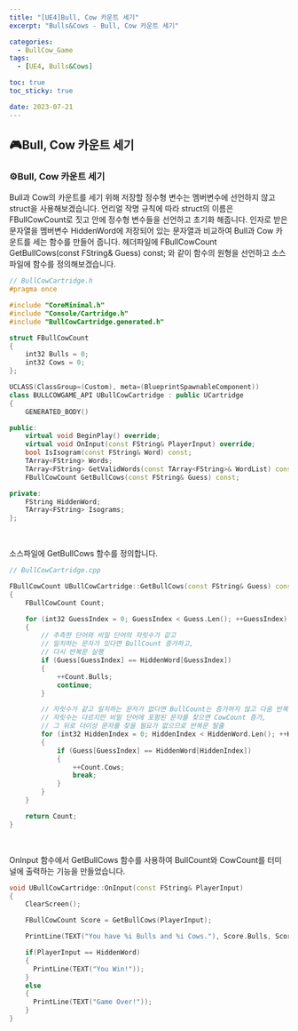 ```yaml
---
title: "[UE4]Bull, Cow 카운트 세기"
excerpt: "Bulls&Cows - Bull, Cow 카운트 세기"

categories:
  - BullCow_Game
tags:
  - [UE4, Bulls&Cows]

toc: true
toc_sticky: true

date: 2023-07-21
---
```


## 🎮Bull, Cow 카운트 세기
### ⚙️Bull, Cow 카운트 세기
Bull과 Cow의 카운트를 세기 위해 저장할 정수형 변수는 멤버변수에 선언하지 않고 struct을 사용해보겠습니다. 언리얼 작명 규칙에 따라 struct의 이름은 FBullCowCount로 짓고 안에 정수형 변수들을 선언하고 초기화 해줍니다. 인자로 받은 문자열을 멤버변수 HiddenWord에 저장되어 있는 문자열과 비교하여 Bull과 Cow 카운트를 세는 함수를 만들어 줍니다. 헤더파일에 FBullCowCount GetBullCows(const FString& Guess) const; 와 같이 함수의 원형을 선언하고 소스파일에 함수를 정의해보겠습니다.

```cpp
// BullCowCartridge.h
#pragma once

#include "CoreMinimal.h"
#include "Console/Cartridge.h"
#include "BullCowCartridge.generated.h"

struct FBullCowCount
{
	int32 Bulls = 0;
	int32 Cows = 0;
};

UCLASS(ClassGroup=(Custom), meta=(BlueprintSpawnableComponent))
class BULLCOWGAME_API UBullCowCartridge : public UCartridge
{
	GENERATED_BODY()

public:
	virtual void BeginPlay() override;
	virtual void OnInput(const FString& PlayerInput) override;
	bool IsIsogram(const FString& Word) const;
	TArray<FString> Words;
	TArray<FString> GetValidWords(const TArray<FString>& WordList) const;
	FBullCowCount GetBullCows(const FString& Guess) const;

private:
	FString HiddenWord;
	TArray<FString> Isograms;
};
```

<br>

소스파일에 GetBullCows 함수를 정의합니다.

```cpp
// BullCowCartridge.cpp

FBullCowCount UBullCowCartridge::GetBullCows(const FString& Guess) const
{
    FBullCowCount Count;

    for (int32 GuessIndex = 0; GuessIndex < Guess.Len(); ++GuessIndex)
    {
        // 추측한 단어와 비밀 단어의 자릿수가 같고
        // 일치하는 문자가 있다면 BullCount 증가하고,
        // 다시 반복문 실행
        if (Guess[GuessIndex] == HiddenWord[GuessIndex])
        {
            ++Count.Bulls;
            continue;
        }

        // 자릿수가 같고 일치하는 문자가 없다면 BullCount는 증가하지 않고 다음 반복문 실행,
        // 자릿수는 다르지만 비밀 단어에 포함된 문자를 찾으면 CowCount 증가,
        // 그 뒤로 더이상 문자를 찾을 필요가 없으므로 반복문 탈출
        for (int32 HiddenIndex = 0; HiddenIndex < HiddenWord.Len(); ++HiddenIndex)
        {
            if (Guess[GuessIndex] == HiddenWord[HiddenIndex]) 
            {
                ++Count.Cows;
                break;
            }
        }
    }

    return Count;
}
```

<br>

OnInput 함수에서 GetBullCows 함수를 사용하여 BullCount와 CowCount를 터미널에 출력하는 기능을 만들었습니다.

```cpp
void UBullCowCartridge::OnInput(const FString& PlayerInput)
{
    ClearScreen();

    FBullCowCount Score = GetBullCows(PlayerInput);

    PrintLine(TEXT("You have %i Bulls and %i Cows."), Score.Bulls, Score.Cows);

    if(PlayerInput == HiddenWord)
    {
      PrintLine(TEXT("You Win!"));
    }
    else
    {
      PrintLine(TEXT("Game Over!"));
    }
}
```

<br><br>